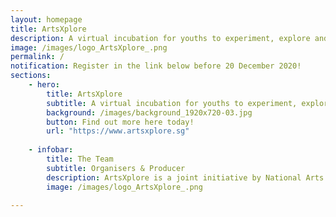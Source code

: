 ```yaml
---
layout: homepage
title: ArtsXplore
description: A virtual incubation for youths to experiment, explore and collaborate across different art forms responding to the issues they care about
image: /images/logo_ArtsXplore_.png
permalink: /
notification: Register in the link below before 20 December 2020! 
sections:
    - hero:
        title: ArtsXplore
        subtitle: A virtual incubation for youths to experiment, explore and collaborate across different art forms in response to the issues they care about
        background: /images/background_1920x720-03.jpg
        button: Find out more here today!
        url: "https://www.artsxplore.sg"
       
    - infobar:
        title: The Team
        subtitle: Organisers & Producer
        description: ArtsXplore is a joint initiative by National Arts Council and National Youth Council. This first season is organised by Spang & Lei.
        image: /images/logo_ArtsXplore_.png
        
---
```


